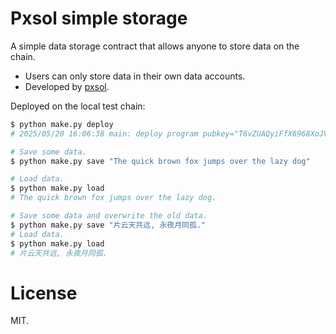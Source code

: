 # Pxsol simple storage

A simple data storage contract that allows anyone to store data on the chain.

- Users can only store data in their own data accounts.
- Developed by [pxsol](https://github.com/mohanson/pxsol).

Deployed on the local test chain:

```sh
$ python make.py deploy
# 2025/05/20 16:06:38 main: deploy program pubkey="T6vZUAQyiFfX6968XoJVmXxpbZwtnKfQbNNBYrcxkcp"
```

```sh
# Save some data.
$ python make.py save "The quick brown fox jumps over the lazy dog"

# Load data.
$ python make.py load
# The quick brown fox jumps over the lazy dog.

# Save some data and overwrite the old data.
$ python make.py save "片云天共远, 永夜月同孤."
# Load data.
$ python make.py load
# 片云天共远, 永夜月同孤.
```

# License

MIT.
